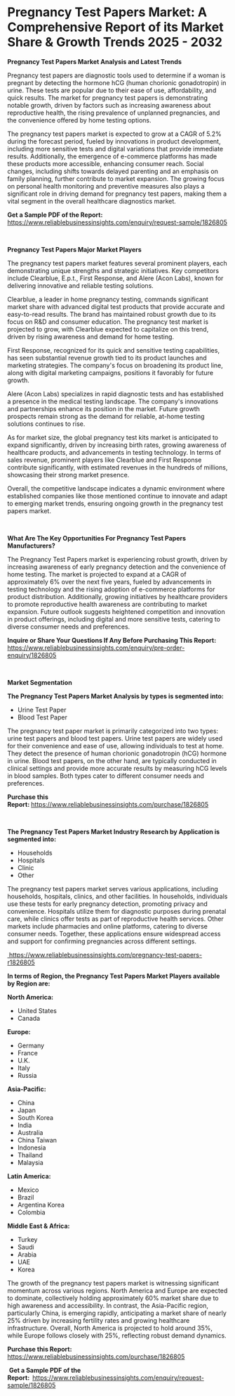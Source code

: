 <p><h1>Pregnancy Test Papers Market: A Comprehensive Report of its Market Share & Growth Trends 2025 - 2032</h1></p><p><strong>Pregnancy Test Papers Market Analysis and Latest Trends</strong></p>
<p><p>Pregnancy test papers are diagnostic tools used to determine if a woman is pregnant by detecting the hormone hCG (human chorionic gonadotropin) in urine. These tests are popular due to their ease of use, affordability, and quick results. The market for pregnancy test papers is demonstrating notable growth, driven by factors such as increasing awareness about reproductive health, the rising prevalence of unplanned pregnancies, and the convenience offered by home testing options.</p><p>The pregnancy test papers market is expected to grow at a CAGR of 5.2% during the forecast period, fueled by innovations in product development, including more sensitive tests and digital variations that provide immediate results. Additionally, the emergence of e-commerce platforms has made these products more accessible, enhancing consumer reach. Social changes, including shifts towards delayed parenting and an emphasis on family planning, further contribute to market expansion. The growing focus on personal health monitoring and preventive measures also plays a significant role in driving demand for pregnancy test papers, making them a vital segment in the overall healthcare diagnostics market.</p></p>
<p><strong>Get a Sample PDF of the Report:&nbsp;</strong> <a href="https://www.reliablebusinessinsights.com/enquiry/request-sample/1826805?utm_campaign=3525&utm_medium=2&utm_source=Github&utm_content=ia&utm_term=19042025&utm_id=pregnancy-test-papers">https://www.reliablebusinessinsights.com/enquiry/request-sample/1826805</a></p>
<p>&nbsp;</p>
<p><strong>Pregnancy Test Papers Major Market Players</strong></p>
<p><p>The pregnancy test papers market features several prominent players, each demonstrating unique strengths and strategic initiatives. Key competitors include Clearblue, E.p.t., First Response, and Alere (Acon Labs), known for delivering innovative and reliable testing solutions.</p><p>Clearblue, a leader in home pregnancy testing, commands significant market share with advanced digital test products that provide accurate and easy-to-read results. The brand has maintained robust growth due to its focus on R&D and consumer education. The pregnancy test market is projected to grow, with Clearblue expected to capitalize on this trend, driven by rising awareness and demand for home testing.</p><p>First Response, recognized for its quick and sensitive testing capabilities, has seen substantial revenue growth tied to its product launches and marketing strategies. The company's focus on broadening its product line, along with digital marketing campaigns, positions it favorably for future growth.</p><p>Alere (Acon Labs) specializes in rapid diagnostic tests and has established a presence in the medical testing landscape. The company's innovations and partnerships enhance its position in the market. Future growth prospects remain strong as the demand for reliable, at-home testing solutions continues to rise.</p><p>As for market size, the global pregnancy test kits market is anticipated to expand significantly, driven by increasing birth rates, growing awareness of healthcare products, and advancements in testing technology. In terms of sales revenue, prominent players like Clearblue and First Response contribute significantly, with estimated revenues in the hundreds of millions, showcasing their strong market presence.</p><p>Overall, the competitive landscape indicates a dynamic environment where established companies like those mentioned continue to innovate and adapt to emerging market trends, ensuring ongoing growth in the pregnancy test papers market.</p></p>
<p>&nbsp;</p>
<p><strong>What Are The Key Opportunities For Pregnancy Test Papers Manufacturers?</strong></p>
<p><p>The Pregnancy Test Papers market is experiencing robust growth, driven by increasing awareness of early pregnancy detection and the convenience of home testing. The market is projected to expand at a CAGR of approximately 6% over the next five years, fueled by advancements in testing technology and the rising adoption of e-commerce platforms for product distribution. Additionally, growing initiatives by healthcare providers to promote reproductive health awareness are contributing to market expansion. Future outlook suggests heightened competition and innovation in product offerings, including digital and more sensitive tests, catering to diverse consumer needs and preferences.</p></p>
<p><strong>Inquire or Share Your Questions If Any Before Purchasing This Report:</strong> <a href="https://www.reliablebusinessinsights.com/enquiry/pre-order-enquiry/1826805?utm_campaign=3525&utm_medium=2&utm_source=Github&utm_content=ia&utm_term=19042025&utm_id=pregnancy-test-papers">https://www.reliablebusinessinsights.com/enquiry/pre-order-enquiry/1826805</a></p>
<p>&nbsp;</p>
<p><strong>Market Segmentation</strong></p>
<p><strong>The Pregnancy Test Papers Market Analysis by types is segmented into:</strong></p>
<p><ul><li>Urine Test Paper</li><li>Blood Test Paper</li></ul></p>
<p><p>The pregnancy test paper market is primarily categorized into two types: urine test papers and blood test papers. Urine test papers are widely used for their convenience and ease of use, allowing individuals to test at home. They detect the presence of human chorionic gonadotropin (hCG) hormone in urine. Blood test papers, on the other hand, are typically conducted in clinical settings and provide more accurate results by measuring hCG levels in blood samples. Both types cater to different consumer needs and preferences.</p></p>
<p><strong>Purchase this Report:&nbsp;</strong><a href="https://www.reliablebusinessinsights.com/purchase/1826805?utm_campaign=3525&utm_medium=2&utm_source=Github&utm_content=ia&utm_term=19042025&utm_id=pregnancy-test-papers">https://www.reliablebusinessinsights.com/purchase/1826805</a></p>
<p>&nbsp;</p>
<p><strong>The Pregnancy Test Papers Market Industry Research by Application is segmented into:</strong></p>
<p><ul><li>Households</li><li>Hospitals</li><li>Clinic</li><li>Other</li></ul></p>
<p><p>The pregnancy test papers market serves various applications, including households, hospitals, clinics, and other facilities. In households, individuals use these tests for early pregnancy detection, promoting privacy and convenience. Hospitals utilize them for diagnostic purposes during prenatal care, while clinics offer tests as part of reproductive health services. Other markets include pharmacies and online platforms, catering to diverse consumer needs. Together, these applications ensure widespread access and support for confirming pregnancies across different settings.</p></p>
<p><a href="https://www.reliablebusinessinsights.com/pregnancy-test-papers-r1826805?utm_campaign=3525&utm_medium=2&utm_source=Github&utm_content=ia&utm_term=19042025&utm_id=pregnancy-test-papers">&nbsp;https://www.reliablebusinessinsights.com/pregnancy-test-papers-r1826805</a></p>
<p><strong>In terms of Region, the Pregnancy Test Papers Market Players available by Region are:</strong></p>
<p>
    <p> <strong> North America: </strong>
        <ul>
            <li>United States</li>
            <li>Canada</li>
        </ul>
        </p> 
    <p> <strong> Europe: </strong>
        <ul>
            <li>Germany</li>
            <li>France</li>
            <li>U.K.</li>
            <li>Italy</li>
            <li>Russia</li>
        </ul>
        </p> 
    <p> <strong> Asia-Pacific: </strong>
        <ul>
            <li>China</li>
            <li>Japan</li>
            <li>South Korea</li>
            <li>India</li>
            <li>Australia</li>
            <li>China Taiwan</li>
            <li>Indonesia</li>
            <li>Thailand</li>
            <li>Malaysia</li>
        </ul>
        </p> 
    <p> <strong> Latin America: </strong>
        <ul>
            <li>Mexico</li>
            <li>Brazil</li>
            <li>Argentina Korea</li>
            <li>Colombia</li>
        </ul>
        </p> 
    <p> <strong> Middle East & Africa: </strong>
        <ul>
            <li>Turkey</li>
            <li>Saudi</li>
            <li>Arabia</li>
            <li>UAE</li>
            <li>Korea</li>
        </ul>
    </p>
    </p>
<p><p>The growth of the pregnancy test papers market is witnessing significant momentum across various regions. North America and Europe are expected to dominate, collectively holding approximately 60% market share due to high awareness and accessibility. In contrast, the Asia-Pacific region, particularly China, is emerging rapidly, anticipating a market share of nearly 25% driven by increasing fertility rates and growing healthcare infrastructure. Overall, North America is projected to hold around 35%, while Europe follows closely with 25%, reflecting robust demand dynamics.</p></p>
<p><strong>Purchase this Report: </strong><a href="https://www.reliablebusinessinsights.com/purchase/1826805?utm_campaign=3525&utm_medium=2&utm_source=Github&utm_content=ia&utm_term=19042025&utm_id=pregnancy-test-papers">https://www.reliablebusinessinsights.com/purchase/1826805</a></p>
<p>&nbsp;<strong>Get a Sample PDF of the Report:&nbsp;&nbsp;</strong><a href="https://www.reliablebusinessinsights.com/enquiry/request-sample/1826805?utm_campaign=3525&utm_medium=2&utm_source=Github&utm_content=ia&utm_term=19042025&utm_id=pregnancy-test-papers">https://www.reliablebusinessinsights.com/enquiry/request-sample/1826805</a></p>
<p><strong></strong></p>
<p><p></p><p></p><p></p></p>